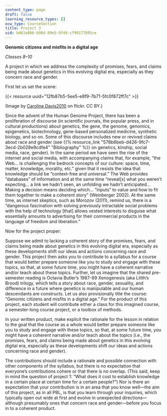 ```yaml
---
content_type: page
draft: false
learning_resource_types: []
ocw_type: CourseSection
title: Project 3
uid: bd61e886-b98d-09e5-9fdd-cf99177895ce
---
```

**Genomic citizens and misfits in a digital age**

*Classes 8–10*

A project in which we address the complexity of promises, fears, and claims being made about genetics in this evolving digital era, especially as they concern race and gender.

First let us set the scene:

{{< resource uuid="12fb87b5-5ee5-e8f9-7b71-5fc0f872ff7c" >}}

(Image by [Caroline Davis2010](https://www.flickr.com/photos/53416677@N08/4972914961/in/dateposted/) on flickr. CC BY.)

Since the advent of the Human Genome Project, there has been a proliferation of discourse (in scientific journals, the popular press, and in cultural productions) about genetics, the gene, the genome, genomics, epigenetics, biotechnology, gene-based personalized medicine, synthetic biology, and so on. Some of this discourse includes new or revived claims about race and gender (see {{% resource_link "578b6beb-d426-9fc7-3ecd-2b028e9cdfe4" "Bibliography" %}} on genetics, kinship, social media, race, gender). In the same period we have seen the rise of the internet and social media, with accompanying claims that, for example, “the Web… is challenging the bedrock concepts of our culture: space, time, matter, knowledge, morality, etc.” given that it resists the idea that knowledge should be “context-free and universal.” The Web provides “databases” of information and at the same time “reveal\[s\] what you weren’t expecting… a link we hadn’t seen, an unfolding we hadn’t anticipated… Making a decision means deciding which… “inputs” to value and how to fit them together to make a coherent story” (Weinberger 2002). At the same time, as internet skeptics, such as Morozov (2011), remind us, there is a “dangerous fascination with solving previously intractable social problems with the help of technology \[that\] allows vested interests to disguise what essentially amounts to advertising for their commercial products in the language of freedom and liberation.”

Now for the project proper:

Suppose we admit to lacking a coherent story of the promises, fears, and claims being made about genetics in this evolving digital era, especially as these developments shift our ideas and actions concerning race and gender. This project then asks you to contribute to a syllabus for a course that would better prepare someone like you to study and engage with these topics, so that, at some future time, you might have a coherent narrative and/or teach about these topics. Further, let us imagine that the shared pre-semester reading is Octavia Butler’s 1987-89 Xenogenesis (aka Lilith’s Brood) trilogy, which tells a story about race, gender, sexuality, and difference in a future where genetics is manipulable and our human descendants are constructs. Let us also provisionally title the course: “Genomic citizens and misfits in a digital age.” For the product of this project, each student will contribute either a class for this imagined course, a semester-long course project, or a toolbox of methods.

In your written product, make explicit the rationale for the lesson in relation to the goal that the course as a whole would better prepare someone like you to study and engage with these topics, so that, at some future time, you might have a coherent narrative and/or teach about the topics (i.e., the promises, fears, and claims being made about genetics in this evolving digital era, especially as these developments shift our ideas and actions concerning race and gender).

The contributions should include a rationale and possible connection with other components of the syllabus, but there is no expectation that everyone’s contributions cohere or that there is no overlap. (This said, keep in mind the question of project 1: “What does it cost to establish knowledge in a certain place at certain time for a certain people?”) Nor is there an expectation that your contribution is in an area that you know well—the aim of this project, as in all PBL, is that you learn through your inquiries, which typically open out wide at first and evolve in unexpected directions—although presumably ones that concern race and gender—before you focus in to a coherent product.